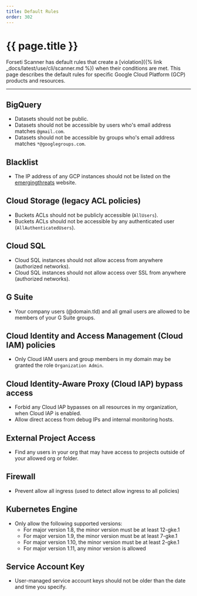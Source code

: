 ```yaml
---
title: Default Rules
order: 302
---
```


# {{ page.title }}

Forseti Scanner has default rules that create a
[violation]({% link _docs/latest/use/cli/scanner.md %}) when their conditions are met.
This page describes the default rules for specific Google Cloud Platform (GCP) products and
resources.

---

## BigQuery
  * Datasets should not be public.
  * Datasets should not be accessible by users who's email address matches `@gmail.com`.
  * Datasets should not be accessible by groups who's email address matches `*@googlegroups.com`.

## Blacklist
  * The IP address of any GCP instances should not be listed on
  the [emergingthreats](https://rules.emergingthreats.net/fwrules/emerging-Block-IPs.txt) website.

## Cloud Storage (legacy ACL policies)
  * Buckets ACLs should not be publicly accessible (`AllUsers`).
  * Buckets ACLs should not be accessible by any authenticated user (`AllAuthenticatedUsers`).

## Cloud SQL
  * Cloud SQL instances should not allow access from anywhere (authorized networks).
  * Cloud SQL instances should not allow access over SSL from anywhere (authorized networks).

## G Suite
  * Your company users (@domain.tld) and all gmail users are allowed to be members of your G Suite
  groups.

## Cloud Identity and Access Management (Cloud IAM) policies
  * Only Cloud IAM users and group members in my domain may be granted the role `Organization Admin`.

## Cloud Identity-Aware Proxy (Cloud IAP) bypass access
  * Forbid any Cloud IAP bypasses on all resources in my organization, when Cloud IAP is enabled.
  * Allow direct access from debug IPs and internal monitoring hosts.

## External Project Access
  * Find any users in your org that may have access to projects outside of your allowed org or folder.
  
## Firewall
  * Prevent allow all ingress (used to detect allow ingress to all policies)

## Kubernetes Engine
  * Only allow the following supported versions:
    * For major version 1.8, the minor version must be at least 12-gke.1
    * For major version 1.9, the minor version must be at least 7-gke.1
    * For major version 1.10, the minor version must be at least 2-gke.1
    * For major version 1.11, any minor version is allowed

## Service Account Key
  * User-managed service account keys should not be older than the date and time you specify.
